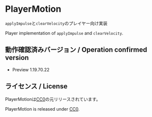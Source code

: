 # PlayerMotion
`applyImpulse`と`clearVelocity`のプレイヤー向け実装

Player implementation of `applyImpulse` and `clearVelocity`.

## 動作確認済みバージョン / Operation confirmed version
- Preview 1.19.70.22

## ライセンス / License
PlayerMotionは[CC0](https://creativecommons.org/publicdomain/zero/1.0/deed.ja)の元リリースされています。

PlayerMotion is released under [CC0](https://creativecommons.org/publicdomain/zero/1.0/deed).
